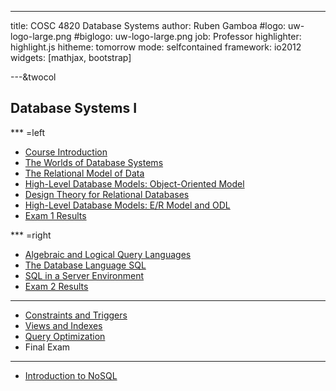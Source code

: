 ---

title:        COSC 4820 Database Systems
author:       Ruben Gamboa
#logo:         uw-logo-large.png
#biglogo:      uw-logo-large.png
job:          Professor
highlighter:  highlight.js
hitheme:      tomorrow
mode:         selfcontained
framework:    io2012
widgets:      [mathjax, bootstrap]

---&twocol

<style>
.title-slide {
     background-color: #EDE0CF; /* CBE7A5; #EDE0CF; ; #CA9F9D*/
     background-image: url(assets/img/uw-logo-large.png);
     background-repeat: no-repeat;
     background-position: center top;
   }
</style>

## Database Systems I


*** =left

* [Course Introduction](ch00-introduction.html)
* [The Worlds of Database Systems](ch01-worlds-of-dbms.html)
* [The Relational Model of Data](ch02-relational-model.html)
* [High-Level Database Models: Object-Oriented Model](ch04a-object-oriented-model.html)
* [Design Theory for Relational Databases](ch03-design-theory.html)
* [High-Level Database Models: E/R Model and ODL](ch04-high-level-models.html)
* [Exam 1 Results](2016/exam1-results.html)

*** =right
* [Algebraic and Logical Query Languages](ch05-query-languages.html)
* [The Database Language SQL](ch06-sql.html)
* [SQL in a Server Environment](ch09-db-programming.html)
* [Exam 2 Results](2016/exam2-results.html)

<hr>

* [Constraints and Triggers](ch07-constraints-triggers.html)
* [Views and Indexes](ch08-views-indexes.html)
* [Query Optimization](cha2-optimizer.html)
* Final Exam

<hr>

* [Introduction to NoSQL](cha1-nosql.html)

<!--
<hr>
* [Advanced Topics in Relational Databases](ch10-adv-topics.html)
<hr>
* [Introduction to NoSQL](cha1-nosql.html)
<hr>
* [Final Exam Results](exam3-results.html)
-->




